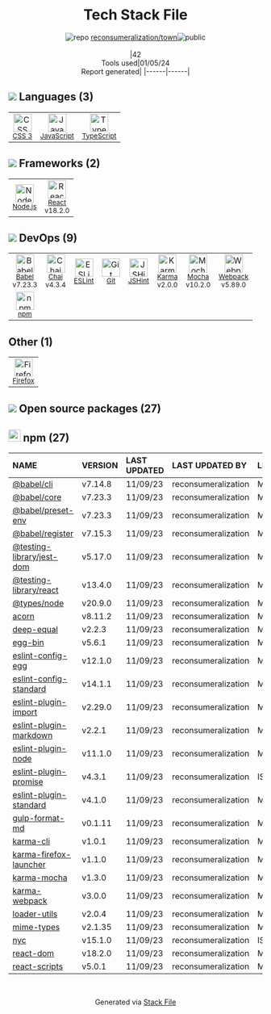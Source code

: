 <!--
&lt;--- Readme.md Snippet without images Start ---&gt;
## Tech Stack
reconsumeralization/town is built on the following main stack:

- [Mocha](http://mochajs.org/) – Javascript Testing Framework
- [Node.js](http://nodejs.org/) – Frameworks (Full Stack)
- [React](https://reactjs.org/) – Javascript UI Libraries
- [JavaScript](https://developer.mozilla.org/en-US/docs/Web/JavaScript) – Languages
- [Karma](http://karma-runner.github.io/) – Browser Testing
- [TypeScript](http://www.typescriptlang.org) – Languages
- [Webpack](http://webpack.js.org) – JS Build Tools / JS Task Runners
- [Chai](http://chaijs.com/) – Javascript Testing Framework
- [JSHint](http://www.jshint.com/about/) – Code Review
- [Babel](http://babeljs.io/) – JavaScript Compilers
- [ESLint](http://eslint.org/) – Code Review
- [Firefox](https://www.mozilla.org/en-US/firefox/) – Web Browser

Full tech stack [here](/techstack.md)

&lt;--- Readme.md Snippet without images End ---&gt;

&lt;--- Readme.md Snippet with images Start ---&gt;
## Tech Stack
reconsumeralization/town is built on the following main stack:

- <img width='25' height='25' src='https://img.stackshare.io/service/832/mocha.png' alt='Mocha'/> [Mocha](http://mochajs.org/) – Javascript Testing Framework
- <img width='25' height='25' src='https://img.stackshare.io/service/1011/n1JRsFeB_400x400.png' alt='Node.js'/> [Node.js](http://nodejs.org/) – Frameworks (Full Stack)
- <img width='25' height='25' src='https://img.stackshare.io/service/1020/OYIaJ1KK.png' alt='React'/> [React](https://reactjs.org/) – Javascript UI Libraries
- <img width='25' height='25' src='https://img.stackshare.io/service/1209/javascript.jpeg' alt='JavaScript'/> [JavaScript](https://developer.mozilla.org/en-US/docs/Web/JavaScript) – Languages
- <img width='25' height='25' src='https://img.stackshare.io/service/1420/TidYGd6a.png' alt='Karma'/> [Karma](http://karma-runner.github.io/) – Browser Testing
- <img width='25' height='25' src='https://img.stackshare.io/service/1612/bynNY5dJ.jpg' alt='TypeScript'/> [TypeScript](http://www.typescriptlang.org) – Languages
- <img width='25' height='25' src='https://img.stackshare.io/service/1682/IMG_4636.PNG' alt='Webpack'/> [Webpack](http://webpack.js.org) – JS Build Tools / JS Task Runners
- <img width='25' height='25' src='https://img.stackshare.io/service/1725/chai.png' alt='Chai'/> [Chai](http://chaijs.com/) – Javascript Testing Framework
- <img width='25' height='25' src='https://img.stackshare.io/service/1945/mzh2bRes_400x400.png' alt='JSHint'/> [JSHint](http://www.jshint.com/about/) – Code Review
- <img width='25' height='25' src='https://img.stackshare.io/service/2739/-1wfGjNw.png' alt='Babel'/> [Babel](http://babeljs.io/) – JavaScript Compilers
- <img width='25' height='25' src='https://img.stackshare.io/service/3337/Q4L7Jncy.jpg' alt='ESLint'/> [ESLint](http://eslint.org/) – Code Review
- <img width='25' height='25' src='https://img.stackshare.io/service/8705/768px-Firefox_Logo__2017.svg.png' alt='Firefox'/> [Firefox](https://www.mozilla.org/en-US/firefox/) – Web Browser

Full tech stack [here](/techstack.md)

&lt;--- Readme.md Snippet with images End ---&gt;
-->
<div align="center">

# Tech Stack File
![](https://img.stackshare.io/repo.svg "repo") [reconsumeralization/town](https://github.com/reconsumeralization/town)![](https://img.stackshare.io/public_badge.svg "public")
<br/><br/>
|42<br/>Tools used|01/05/24 <br/>Report generated|
|------|------|
</div>

## <img src='https://img.stackshare.io/languages.svg'/> Languages (3)
<table><tr>
  <td align='center'>
  <img width='36' height='36' src='https://img.stackshare.io/service/6727/css.png' alt='CSS 3'>
  <br>
  <sub><a href="https://developer.mozilla.org/en-US/docs/Web/CSS/CSS3">CSS 3</a></sub>
  <br>
  <sub></sub>
</td>

<td align='center'>
  <img width='36' height='36' src='https://img.stackshare.io/service/1209/javascript.jpeg' alt='JavaScript'>
  <br>
  <sub><a href="https://developer.mozilla.org/en-US/docs/Web/JavaScript">JavaScript</a></sub>
  <br>
  <sub></sub>
</td>

<td align='center'>
  <img width='36' height='36' src='https://img.stackshare.io/service/1612/bynNY5dJ.jpg' alt='TypeScript'>
  <br>
  <sub><a href="http://www.typescriptlang.org">TypeScript</a></sub>
  <br>
  <sub></sub>
</td>

</tr>
</table>

## <img src='https://img.stackshare.io/frameworks.svg'/> Frameworks (2)
<table><tr>
  <td align='center'>
  <img width='36' height='36' src='https://img.stackshare.io/service/1011/n1JRsFeB_400x400.png' alt='Node.js'>
  <br>
  <sub><a href="http://nodejs.org/">Node.js</a></sub>
  <br>
  <sub></sub>
</td>

<td align='center'>
  <img width='36' height='36' src='https://img.stackshare.io/service/1020/OYIaJ1KK.png' alt='React'>
  <br>
  <sub><a href="https://reactjs.org/">React</a></sub>
  <br>
  <sub>v18.2.0</sub>
</td>

</tr>
</table>

## <img src='https://img.stackshare.io/devops.svg'/> DevOps (9)
<table><tr>
  <td align='center'>
  <img width='36' height='36' src='https://img.stackshare.io/service/2739/-1wfGjNw.png' alt='Babel'>
  <br>
  <sub><a href="http://babeljs.io/">Babel</a></sub>
  <br>
  <sub>v7.23.3</sub>
</td>

<td align='center'>
  <img width='36' height='36' src='https://img.stackshare.io/service/1725/chai.png' alt='Chai'>
  <br>
  <sub><a href="http://chaijs.com/">Chai</a></sub>
  <br>
  <sub>v4.3.4</sub>
</td>

<td align='center'>
  <img width='36' height='36' src='https://img.stackshare.io/service/3337/Q4L7Jncy.jpg' alt='ESLint'>
  <br>
  <sub><a href="http://eslint.org/">ESLint</a></sub>
  <br>
  <sub></sub>
</td>

<td align='center'>
  <img width='36' height='36' src='https://img.stackshare.io/service/1046/git.png' alt='Git'>
  <br>
  <sub><a href="http://git-scm.com/">Git</a></sub>
  <br>
  <sub></sub>
</td>

<td align='center'>
  <img width='36' height='36' src='https://img.stackshare.io/service/1945/mzh2bRes_400x400.png' alt='JSHint'>
  <br>
  <sub><a href="http://www.jshint.com/about/">JSHint</a></sub>
  <br>
  <sub></sub>
</td>

<td align='center'>
  <img width='36' height='36' src='https://img.stackshare.io/service/1420/TidYGd6a.png' alt='Karma'>
  <br>
  <sub><a href="http://karma-runner.github.io/">Karma</a></sub>
  <br>
  <sub>v2.0.0</sub>
</td>

<td align='center'>
  <img width='36' height='36' src='https://img.stackshare.io/service/832/mocha.png' alt='Mocha'>
  <br>
  <sub><a href="http://mochajs.org/">Mocha</a></sub>
  <br>
  <sub>v10.2.0</sub>
</td>

<td align='center'>
  <img width='36' height='36' src='https://img.stackshare.io/service/1682/IMG_4636.PNG' alt='Webpack'>
  <br>
  <sub><a href="http://webpack.js.org">Webpack</a></sub>
  <br>
  <sub>v5.89.0</sub>
</td>

</tr>
<tr>
  <td align='center'>
  <img width='36' height='36' src='https://img.stackshare.io/service/1120/lejvzrnlpb308aftn31u.png' alt='npm'>
  <br>
  <sub><a href="https://www.npmjs.com/">npm</a></sub>
  <br>
  <sub></sub>
</td>

</tr>
</table>

## Other (1)
<table><tr>
  <td align='center'>
  <img width='36' height='36' src='https://img.stackshare.io/service/8705/768px-Firefox_Logo__2017.svg.png' alt='Firefox'>
  <br>
  <sub><a href="https://www.mozilla.org/en-US/firefox/">Firefox</a></sub>
  <br>
  <sub></sub>
</td>

</tr>
</table>


## <img src='https://img.stackshare.io/group.svg' /> Open source packages (27)</h2>

## <img width='24' height='24' src='https://img.stackshare.io/service/1120/lejvzrnlpb308aftn31u.png'/> npm (27)

|NAME|VERSION|LAST UPDATED|LAST UPDATED BY|LICENSE|VULNERABILITIES|
|:------|:------|:------|:------|:------|:------|
|[@babel/cli](https://www.npmjs.com/@babel/cli)|v7.14.8|11/09/23|reconsumeralization |MIT|N/A|
|[@babel/core](https://www.npmjs.com/@babel/core)|v7.23.3|11/09/23|reconsumeralization |MIT|N/A|
|[@babel/preset-env](https://www.npmjs.com/@babel/preset-env)|v7.23.3|11/09/23|reconsumeralization |MIT|N/A|
|[@babel/register](https://www.npmjs.com/@babel/register)|v7.15.3|11/09/23|reconsumeralization |MIT|N/A|
|[@testing-library/jest-dom](https://www.npmjs.com/@testing-library/jest-dom)|v5.17.0|11/09/23|reconsumeralization |MIT|N/A|
|[@testing-library/react](https://www.npmjs.com/@testing-library/react)|v13.4.0|11/09/23|reconsumeralization |MIT|N/A|
|[@types/node](https://www.npmjs.com/@types/node)|v20.9.0|11/09/23|reconsumeralization |MIT|N/A|
|[acorn](https://www.npmjs.com/acorn)|v8.11.2|11/09/23|reconsumeralization |MIT|N/A|
|[deep-equal](https://www.npmjs.com/deep-equal)|v2.2.3|11/09/23|reconsumeralization |MIT|N/A|
|[egg-bin](https://www.npmjs.com/egg-bin)|v5.6.1|11/09/23|reconsumeralization |MIT|N/A|
|[eslint-config-egg](https://www.npmjs.com/eslint-config-egg)|v12.1.0|11/09/23|reconsumeralization |MIT|N/A|
|[eslint-config-standard](https://www.npmjs.com/eslint-config-standard)|v14.1.1|11/09/23|reconsumeralization |MIT|N/A|
|[eslint-plugin-import](https://www.npmjs.com/eslint-plugin-import)|v2.29.0|11/09/23|reconsumeralization |MIT|N/A|
|[eslint-plugin-markdown](https://www.npmjs.com/eslint-plugin-markdown)|v2.2.1|11/09/23|reconsumeralization |MIT|N/A|
|[eslint-plugin-node](https://www.npmjs.com/eslint-plugin-node)|v11.1.0|11/09/23|reconsumeralization |MIT|N/A|
|[eslint-plugin-promise](https://www.npmjs.com/eslint-plugin-promise)|v4.3.1|11/09/23|reconsumeralization |ISC|N/A|
|[eslint-plugin-standard](https://www.npmjs.com/eslint-plugin-standard)|v4.1.0|11/09/23|reconsumeralization |MIT|N/A|
|[gulp-format-md](https://www.npmjs.com/gulp-format-md)|v0.1.11|11/09/23|reconsumeralization |MIT|N/A|
|[karma-cli](https://www.npmjs.com/karma-cli)|v1.0.1|11/09/23|reconsumeralization |MIT|N/A|
|[karma-firefox-launcher](https://www.npmjs.com/karma-firefox-launcher)|v1.1.0|11/09/23|reconsumeralization |MIT|N/A|
|[karma-mocha](https://www.npmjs.com/karma-mocha)|v1.3.0|11/09/23|reconsumeralization |MIT|N/A|
|[karma-webpack](https://www.npmjs.com/karma-webpack)|v3.0.0|11/09/23|reconsumeralization |MIT|N/A|
|[loader-utils](https://www.npmjs.com/loader-utils)|v2.0.4|11/09/23|reconsumeralization |MIT|N/A|
|[mime-types](https://www.npmjs.com/mime-types)|v2.1.35|11/09/23|reconsumeralization |MIT|N/A|
|[nyc](https://www.npmjs.com/nyc)|v15.1.0|11/09/23|reconsumeralization |ISC|N/A|
|[react-dom](https://www.npmjs.com/react-dom)|v18.2.0|11/09/23|reconsumeralization |MIT|N/A|
|[react-scripts](https://www.npmjs.com/react-scripts)|v5.0.1|11/09/23|reconsumeralization |MIT|N/A|

<br/>
<div align='center'>

Generated via [Stack File](https://github.com/marketplace/stack-file)
